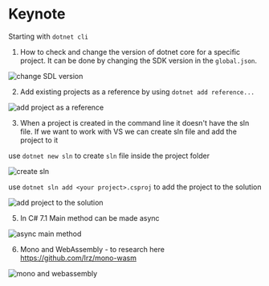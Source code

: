 # Keynote

Starting with `dotnet cli`

1. How to check and change the version of dotnet core for a specific project. It can be done by changing the SDK version in the `global.json`.

![change SDL version](https://github.com/lekova/dotnetconf2017-notes/blob/master/images/change_dotnet_skd_for_a_project.png)

2. Add existing projects as a reference by using ```dotnet add reference...```

![add project as a reference](https://github.com/lekova/dotnetconf2017-notes/blob/master/images/dotnet_core_cli_add_existing_project.png)

3. When a project is created in the command line it doesn't have the sln file. If we want to work with VS we can create sln file and add the project to it

use `dotnet new sln` to create `sln` file inside the project folder

![create sln](https://github.com/lekova/dotnetconf2017-notes/blob/master/images/dotnet_core_cli_to_open_proj_in_vs__create_sln-_ile.png)

use `dotnet sln add <your project>.csproj` to add the project to the solution

![add project to the solution](https://github.com/lekova/dotnetconf2017-notes/blob/master/images/dotnet_core_cli_add_things_to_sln.png)

5. In C# 7.1 Main method can be made async 

![async main method](https://github.com/lekova/dotnetconf2017-notes/blob/master/images/main_methods_now_can_return_tasks_to_be_async.png)

6. Mono and WebAssembly - to research here https://github.com/lrz/mono-wasm

![mono and webassembly](https://github.com/lekova/dotnetconf2017-notes/blob/master/images/expose_csharp_to_the_browser.png)

